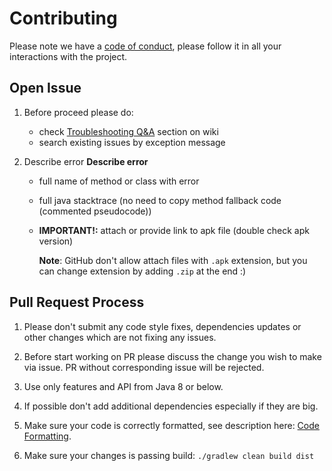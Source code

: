 # Contributing

Please note we have a [code of conduct](CODE_OF_CONDUCT.md), please follow it in all your interactions with the project.

## Open Issue

1. Before proceed please do:
    - check [Troubleshooting Q&A](https://github.com/skylot/jadx/wiki/Troubleshooting-Q&A) section on wiki
    - search existing issues by exception message

2. Describe error
    **Describe error**
    - full name of method or class with error
    - full java stacktrace (no need to copy method fallback code (commented pseudocode))
    - **IMPORTANT!:** attach or provide link to apk file (double check apk version)

      **Note**: GitHub don't allow attach files with `.apk` extension, but you can change extension by adding `.zip` at the end :)


## Pull Request Process

1. Please don't submit any code style fixes, dependencies updates or other changes which are not fixing any issues.

1. Before start working on PR please discuss the change you wish to make via issue. PR without corresponding issue will be rejected.

1. Use only features and API from Java 8 or below.

1. If possible don't add additional dependencies especially if they are big.

1. Make sure your code is correctly formatted, see description here: [Code Formatting](https://github.com/skylot/jadx/wiki/Code-Formatting).

1. Make sure your changes is passing build: `./gradlew clean build dist`
